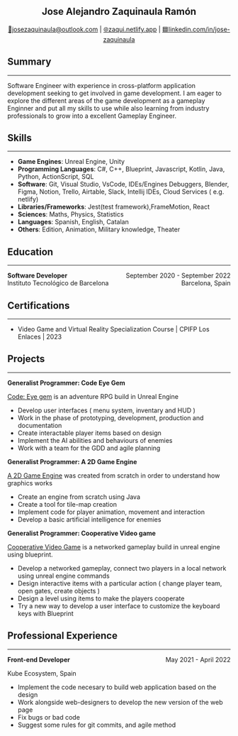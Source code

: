 <h2 style="text-align: center;"> Jose Alejandro Zaquinaula Ramón </h2>
<p style="text-align: center;">
    <a href="mailto:josezaquinaula@outlook.com">📧josezaquinaula@outlook.com</a>
    | 
    <a href="https://zaqui.netlify.app">🌐zaqui.netlify.app</a>
    |
    <a href="https://www.linkedin.com/in/jose-zaquinaula">🟦linkedin.com/in/jose-zaquinaula</a>
</p>


## Summary
---
Software Engineer with experience in cross-platform application development seeking to get involved in game development.
I am eager to explore the different areas of the game development as a gameplay Enginner and put all my skills to use while also learning from industry professionals to grow into a excellent Gameplay Engineer.

## Skills
---
- **Game Engines**: Unreal Engine, Unity
- **Programming Languages**: C#, C++, Blueprint, Javascript, Kotlin, Java, Python, ActionScript, SQL   
- **Software**: Git, Visual Studio, VsCode, IDEs/Engines Debuggers, Blender, Figma, Notion, Trello, Airtable, Slack, Intellij IDEs, Cloud Services ( e.g. netlify) 
- **Libraries/Frameworks**: Jest(test framework),FrameMotion, React
- **Sciences**: Maths, Physics, Statistics
- **Languages**: Spanish, English, Catalan
- **Others**: Edition, Animation, Military knowledge, Theater

## Education
---
<div style="display: flex; justify-content: space-between;">
  <span style="font-weight: bold;">Software Developer</span>
  <span>September 2020 - September 2022 </span>
</div>
<div style="display: flex; justify-content: space-between;">
  <span class="small_size">Instituto Tecnológico de Barcelona</span>
  <span class="small_size">Barcelona, Spain </span>
</div>


## Certifications
---
- Video Game and Virtual Reality Specialization Course | CPIFP Los Enlaces | 2023

## Projects
---

**Generalist Programmer: Code Eye Gem**

[Code: Eye gem](https://github.com/ArBeemo/Code_EyeGem) is an adventure RPG build in Unreal Engine 

- Develop user interfaces ( menu system, inventary and HUD )
- Work in the phase of prototyping, development, production and documentation
- Create interactable player items based on design
- Implement the AI abilities and behaviours of enemies
- Work with a team for the GDD and agile planning 

**Generalist Programmer: A 2D Game Engine**

[A 2D Game Engine](https://youtu.be/vhhoSKIeNKA?si=y1NT-3FnYnjBCrLK) was created from scratch in order to understand how graphics works

- Create an engine from scratch using Java
- Create a tool for tile-map creation 
- Implement code for player animation, movement and interaction 
- Develop a basic artificial intelligence for enemies 

**Generalist Programmer: Cooperative Video game**

[Cooperative Video Game](https://youtu.be/x52B7i9lDeU?si=wF73eQ15sVi1oAVK) is a networked gameplay build in unreal engine using blueprint.
- Develop a networked gameplay, connect two players in a local network using unreal engine commands
- Design interactive items with a particular action ( change player team, open gates, create objects )
- Design a level using items to make the players cooperate
- Try a new way to develop a user interface to customize the keyboard keys with Blueprint 

## Professional Experience
---
<div style="display: flex; justify-content: space-between;">
  <span style="font-weight: bold;">Front-end Developer</span>
  <span>May 2021 - April 2022 </span>
</div>

<p class="small_size"> Kube Ecosystem, Spain </p>

- Implement the code necesary to build web application based on the design 
- Work alongside web-designers to develop the new version of the web page
- Fix bugs or bad code
- Suggest some rules for git commits, and agile method


